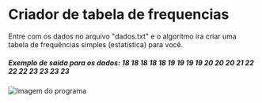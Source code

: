 # Criador de tabela de frequencias
Entre com os dados no arquivo "dados.txt" e o algoritmo ira criar uma tabela de frequências simples (estatística) para você.

##### Exemplo de saida para os dados: 18 18 18 18 18 19 19 19 19 20 20 20 21 22 22 22 23 23 23 23
![Imagem do programa](https://user-images.githubusercontent.com/48874910/76155154-fa753d80-60c6-11ea-8574-b538c2fede7d.png)
